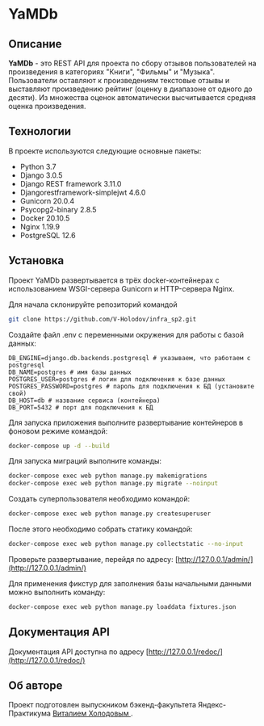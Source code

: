 # YaMDb

## Описание
**YaMDb** - это REST API для проекта по сбору отзывов пользователей на произведения в категориях "Книги", "Фильмы" и "Музыка". Пользователи оставляют к произведениям текстовые отзывы и выставляют произведению рейтинг (оценку в диапазоне от одного до десяти). Из множества оценок автоматически высчитывается средняя оценка произведения.

## Технологии
В проекте используются следующие основные пакеты:
- Python 3.7
- Django 3.0.5
- Django REST framework 3.11.0  
- Djangorestframework-simplejwt 4.6.0
- Gunicorn 20.0.4
- Psycopg2-binary 2.8.5
- Docker  20.10.5
- Nginx 1.19.9
- PostgreSQL 12.6


## Установка
Проект YaMDb развертывается в трёх docker-контейнерах с использованием WSGI-сервера Gunicorn и HTTP-сервера Nginx.


Для начала склонируйте репозиторий командой 
```bash
git clone https://github.com/V-Holodov/infra_sp2.git
```
Создайте файл .env с переменными окружения для работы с базой данных:
```
DB_ENGINE=django.db.backends.postgresql # указываем, что работаем с postgresql
DB_NAME=postgres # имя базы данных
POSTGRES_USER=postgres # логин для подключения к базе данных
POSTGRES_PASSWORD=postgres # пароль для подключения к БД (установите свой)
DB_HOST=db # название сервиса (контейнера)
DB_PORT=5432 # порт для подключения к БД 
```
Для запуска приложения выполните развертывание контейнеров в фоновом режиме командой:
```bash
docker-compose up -d --build 
```
Для запуска миграций выполните команды:
```bash
docker-compose exec web python manage.py makemigrations
docker-compose exec web python manage.py migrate --noinput
```
Создать суперпользователя необходимо командой:
```bash
docker-compose exec web python manage.py createsuperuser
```
После этого необходимо собрать статику командой:
```bash
docker-compose exec web python manage.py collectstatic --no-input
```
Проверьте развертывание, перейдя по адресу:
[http://127.0.0.1/admin/](http://127.0.0.1/admin/)

Для применения фикстур для заполнения базы начальными данными можно выполнить команду:
```bash
docker-compose exec web python manage.py loaddata fixtures.json
```
## Документация API
Документация API доступна по адресу [http://127.0.0.1/redoc/](http://127.0.0.1/redoc/)

## Об авторе
Проект подготовлен выпускником бэкенд-факультета Яндекс-Практикума [Виталием Холодовым ](https://www.linkedin.com/in/v-holodov/).

